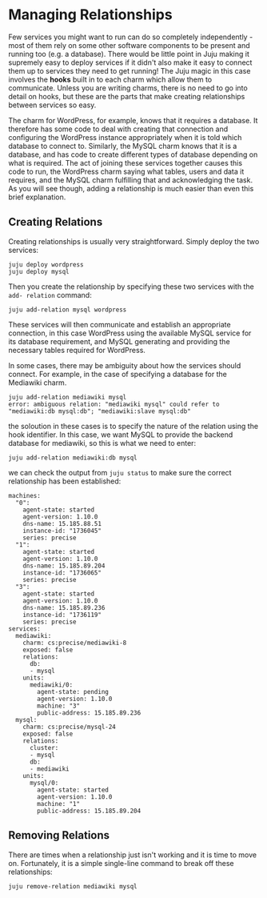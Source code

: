 # Managing Relationships

Few services you might want to run can do so completely independently - most of
them rely on some other software components to be present and running too (e.g.
a database). There would be little point in Juju making it supremely easy to
deploy services if it didn't also make it easy to connect them up to services
they need to get running! The Juju magic in this case involves the **hooks**
built in to each charm which allow them to communicate. Unless you are writing
charms, there is no need to go into detail on hooks, but these are the parts
that make creating relationships between services so easy.

The charm for WordPress, for example, knows that it requires a database. It
therefore has some code to deal with creating that connection and configuring
the WordPress instance appropriately when it is told which database to connect
to. Similarly, the MySQL charm knows that it is a database, and has code to
create different types of database depending on what is required. The act of
joining these services together causes this code to run, the WordPress charm
saying what tables, users and data it requires, and the MySQL charm fulfilling
that and acknowledging the task. As you will see though, adding a relationship
is much easier than even this brief explanation.

## Creating Relations

Creating relationships is usually very straightforward. Simply deploy the two
services:

    juju deploy wordpress
    juju deploy mysql

Then you create the relationship by specifying these two services with the `add-
relation` command:

    juju add-relation mysql wordpress

These services will then communicate and establish an appropriate connection, in
this case WordPress using the available MySQL service for its database
requirement, and MySQL generating and providing the necessary tables required
for WordPress.

In some cases, there may be ambiguity about how the services should connect. For
example, in the case of specifying a database for the Mediawiki charm.

    juju add-relation mediawiki mysql
    error: ambiguous relation: "mediawiki mysql" could refer to "mediawiki:db mysql:db"; "mediawiki:slave mysql:db"

the soloution in these cases is to specify the nature of the relation using the
hook identifier. In this case, we want MySQL to provide the backend database for
mediawiki, so this is what we need to enter:

    juju add-relation mediawiki:db mysql

we can check the output from `juju status` to make sure the correct relationship
has been established:

    machines:
      "0":
        agent-state: started
        agent-version: 1.10.0
        dns-name: 15.185.88.51
        instance-id: "1736045"
        series: precise
      "1":
        agent-state: started
        agent-version: 1.10.0
        dns-name: 15.185.89.204
        instance-id: "1736065"
        series: precise
      "3":
        agent-state: started
        agent-version: 1.10.0
        dns-name: 15.185.89.236
        instance-id: "1736119"
        series: precise
    services:
      mediawiki:
        charm: cs:precise/mediawiki-8
        exposed: false
        relations:
          db:
          - mysql
        units:
          mediawiki/0:
            agent-state: pending
            agent-version: 1.10.0
            machine: "3"
            public-address: 15.185.89.236
      mysql:
        charm: cs:precise/mysql-24
        exposed: false
        relations:
          cluster:
          - mysql
          db:
          - mediawiki
        units:
          mysql/0:
            agent-state: started
            agent-version: 1.10.0
            machine: "1"
            public-address: 15.185.89.204

## Removing Relations

There are times when a relationship just isn't working and it is time to move
on. Fortunately, it is a simple single-line command to break off these
relationships:

    juju remove-relation mediawiki mysql